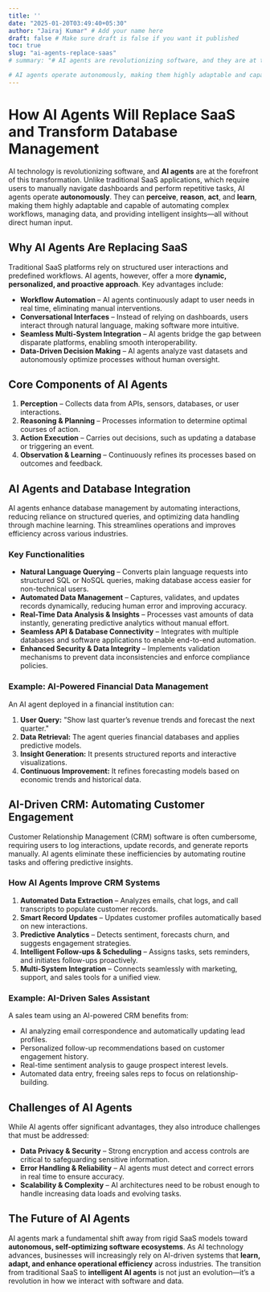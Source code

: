 ```yaml
---
title: ''
date: "2025-01-20T03:49:40+05:30"
author: "Jairaj Kumar" # Add your name here
draft: false # Make sure draft is false if you want it published
toc: true
slug: "ai-agents-replace-saas"
# summary: "# AI agents are revolutionizing software, and they are at the forefront of transforming database management.

# AI agents operate autonomously, making them highly adaptable and capable of automating complex workflows, managing data, and providing intelligent insights—all without direct human input."
---
```

# How AI Agents Will Replace SaaS and Transform Database Management

AI technology is revolutionizing software, and **AI agents** are at the forefront of this transformation. Unlike traditional SaaS applications, which require users to manually navigate dashboards and perform repetitive tasks, AI agents operate **autonomously**. They can **perceive**, **reason**, **act**, and **learn**, making them highly adaptable and capable of automating complex workflows, managing data, and providing intelligent insights—all without direct human input.

## Why AI Agents Are Replacing SaaS

Traditional SaaS platforms rely on structured user interactions and predefined workflows. AI agents, however, offer a more **dynamic, personalized, and proactive approach**. Key advantages include:

- **Workflow Automation** – AI agents continuously adapt to user needs in real time, eliminating manual interventions.
- **Conversational Interfaces** – Instead of relying on dashboards, users interact through natural language, making software more intuitive.
- **Seamless Multi-System Integration** – AI agents bridge the gap between disparate platforms, enabling smooth interoperability.
- **Data-Driven Decision Making** – AI agents analyze vast datasets and autonomously optimize processes without human oversight.

## Core Components of AI Agents

1. **Perception** – Collects data from APIs, sensors, databases, or user interactions.
2. **Reasoning & Planning** – Processes information to determine optimal courses of action.
3. **Action Execution** – Carries out decisions, such as updating a database or triggering an event.
4. **Observation & Learning** – Continuously refines its processes based on outcomes and feedback.

## AI Agents and Database Integration

AI agents enhance database management by automating interactions, reducing reliance on structured queries, and optimizing data handling through machine learning. This streamlines operations and improves efficiency across various industries.

### Key Functionalities

- **Natural Language Querying** – Converts plain language requests into structured SQL or NoSQL queries, making database access easier for non-technical users.
- **Automated Data Management** – Captures, validates, and updates records dynamically, reducing human error and improving accuracy.
- **Real-Time Data Analysis & Insights** – Processes vast amounts of data instantly, generating predictive analytics without manual effort.
- **Seamless API & Database Connectivity** – Integrates with multiple databases and software applications to enable end-to-end automation.
- **Enhanced Security & Data Integrity** – Implements validation mechanisms to prevent data inconsistencies and enforce compliance policies.

### Example: AI-Powered Financial Data Management

An AI agent deployed in a financial institution can:

1. **User Query:** "Show last quarter’s revenue trends and forecast the next quarter."
2. **Data Retrieval:** The agent queries financial databases and applies predictive models.
3. **Insight Generation:** It presents structured reports and interactive visualizations.
4. **Continuous Improvement:** It refines forecasting models based on economic trends and historical data.

## AI-Driven CRM: Automating Customer Engagement

Customer Relationship Management (CRM) software is often cumbersome, requiring users to log interactions, update records, and generate reports manually. AI agents eliminate these inefficiencies by automating routine tasks and offering predictive insights.

### How AI Agents Improve CRM Systems

1. **Automated Data Extraction** – Analyzes emails, chat logs, and call transcripts to populate customer records.
2. **Smart Record Updates** – Updates customer profiles automatically based on new interactions.
3. **Predictive Analytics** – Detects sentiment, forecasts churn, and suggests engagement strategies.
4. **Intelligent Follow-ups & Scheduling** – Assigns tasks, sets reminders, and initiates follow-ups proactively.
5. **Multi-System Integration** – Connects seamlessly with marketing, support, and sales tools for a unified view.

### Example: AI-Driven Sales Assistant

A sales team using an AI-powered CRM benefits from:

- AI analyzing email correspondence and automatically updating lead profiles.
- Personalized follow-up recommendations based on customer engagement history.
- Real-time sentiment analysis to gauge prospect interest levels.
- Automated data entry, freeing sales reps to focus on relationship-building.

## Challenges of AI Agents

While AI agents offer significant advantages, they also introduce challenges that must be addressed:

- **Data Privacy & Security** – Strong encryption and access controls are critical to safeguarding sensitive information.
- **Error Handling & Reliability** – AI agents must detect and correct errors in real time to ensure accuracy.
- **Scalability & Complexity** – AI architectures need to be robust enough to handle increasing data loads and evolving tasks.

## The Future of AI Agents

AI agents mark a fundamental shift away from rigid SaaS models toward **autonomous, self-optimizing software ecosystems**. As AI technology advances, businesses will increasingly rely on AI-driven systems that **learn, adapt, and enhance operational efficiency** across industries. The transition from traditional SaaS to **intelligent AI agents** is not just an evolution—it’s a revolution in how we interact with software and data.